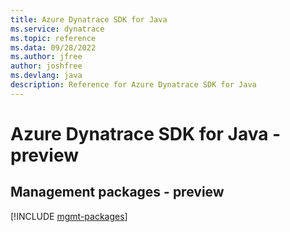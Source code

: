 ```yaml
---
title: Azure Dynatrace SDK for Java
ms.service: dynatrace
ms.topic: reference
ms.data: 09/28/2022
ms.author: jfree
author: joshfree
ms.devlang: java
description: Reference for Azure Dynatrace SDK for Java
---
```

# Azure Dynatrace SDK for Java - preview

## Management packages - preview
[!INCLUDE [mgmt-packages](dynatrace-mgmt-index.md)]